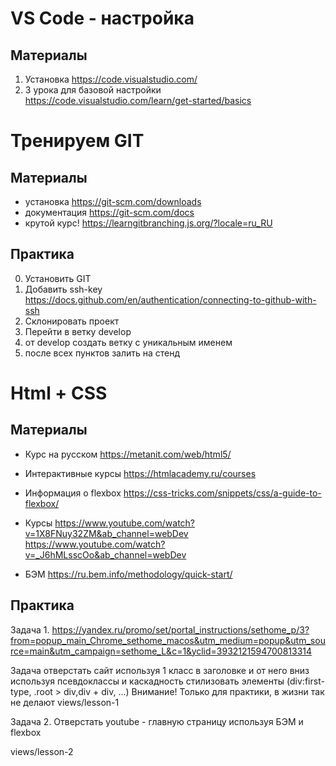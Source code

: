 # VS Code - настройка

## Материалы
1) Установка
https://code.visualstudio.com/
2) 3 урока для базовой настройки
https://code.visualstudio.com/learn/get-started/basics

# Тренируем GIT
## Материалы
- установка 
https://git-scm.com/downloads
- документация
https://git-scm.com/docs
- крутой курс!
https://learngitbranching.js.org/?locale=ru_RU

## Практика
0) Установить GIT
1) Добавить ssh-key
https://docs.github.com/en/authentication/connecting-to-github-with-ssh
2) Склонировать проект
3) Перейти в ветку develop
4) от develop создать ветку с уникальным именем
5) после всех пунктов залить на стенд

# Html + CSS

## Материалы
- Курс на русском
https://metanit.com/web/html5/
- Интерактивные курсы
https://htmlacademy.ru/courses
- Информация о flexbox
https://css-tricks.com/snippets/css/a-guide-to-flexbox/
- Курсы
https://www.youtube.com/watch?v=1X8FNuy32ZM&ab_channel=webDev
https://www.youtube.com/watch?v=_J6hMLsscOo&ab_channel=webDev

- БЭМ
https://ru.bem.info/methodology/quick-start/

## Практика
Задача 1.
https://yandex.ru/promo/set/portal_instructions/sethome_p/3?from=popup_main_Chrome_sethome_macos&utm_medium=popup&utm_source=main&utm_campaign=sethome_L&c=1&yclid=3932121594700813314

Задача отверстать сайт используя 1 класс в заголовке и от него вниз используя псевдоклассы и каскадность стилизовать элементы (div:first-type, .root > div,div + div, ...)
Внимание! Только для практики, в жизни так не делают
views/lesson-1

Задача 2.
Отверстать youtube - главную страницу используя БЭМ и flexbox

views/lesson-2